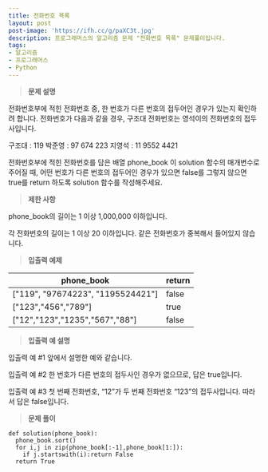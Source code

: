 ```yaml
---
title: 전화번호 목록
layout: post
post-image: 'https://ifh.cc/g/paXC3t.jpg'
description: 프로그래머스의 알고리즘 문제 "전화번호 목록" 문제풀이입니다.
tags:
- 알고리즘
- 프로그래머스
- Python
---
```



>**문제 설명**

전화번호부에 적힌 전화번호 중, 한 번호가 다른 번호의 접두어인 경우가 있는지 확인하려 합니다.
전화번호가 다음과 같을 경우, 구조대 전화번호는 영석이의 전화번호의 접두사입니다.


구조대 : 119
박준영 : 97 674 223
지영석 : 11 9552 4421


전화번호부에 적힌 전화번호를 담은 배열 phone_book 이 solution 함수의 매개변수로 주어질 때, 어떤 번호가 다른 번호의 접두어인 경우가 있으면 false를 그렇지 않으면 true를 return 하도록 solution 함수를 작성해주세요.

>**제한 사항**


phone_book의 길이는 1 이상 1,000,000 이하입니다.


각 전화번호의 길이는 1 이상 20 이하입니다.
같은 전화번호가 중복해서 들어있지 않습니다.



>**입출력 예제**

| phone_book | return |
|--|--|
| ["119", "97674223", "1195524421"] | false |
| ["123","456","789"] | true |
| ["12","123","1235","567","88"] | false |

>**입출력 예 설명**

입출력 예 #1
앞에서 설명한 예와 같습니다.

입출력 예 #2
한 번호가 다른 번호의 접두사인 경우가 없으므로, 답은 true입니다.

입출력 예 #3
첫 번째 전화번호, “12”가 두 번째 전화번호 “123”의 접두사입니다. 따라서 답은 false입니다.

>**문제 풀이**

	def solution(phone_book):
	  phone_book.sort()
	  for i,j in zip(phone_book[:-1],phone_book[1:]):
	    if j.startswith(i):return False
	  return True



